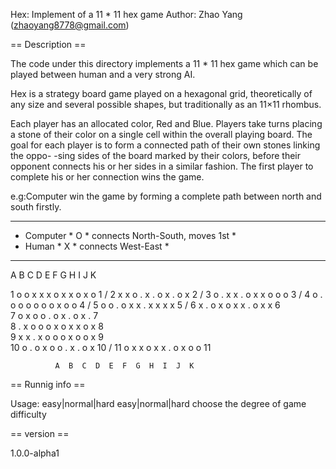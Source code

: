 Hex: Implement of a 11 * 11 hex game 
Author: Zhao Yang (zhaoyang8778@gmail.com)

== Description ==

The code under this directory implements a 11 * 11 hex game which can be played 
between human and a very strong AI.

Hex is a strategy board game played on a hexagonal grid, theoretically of any size
and several possible shapes, but traditionally as an 11×11 rhombus.

Each player has an allocated color, Red and Blue. Players take turns placing a 
stone of their color on a single cell within the overall playing board. The goal 
for each player is to form a connected path of their own stones linking the oppo-
-sing sides of the board marked by their colors, before their opponent connects 
his or her sides in a similar fashion. The first player to complete his or her 
connection wins the game. 

e.g:Computer win the game by forming a complete path between north and south firstly.

****************************************************
* Computer *  O  * connects North-South, moves 1st *
*    Human *  X  * connects West-East              *
****************************************************

  A  B  C  D  E  F  G  H  I  J  K 

1  o  o  x  x  x  o  x  x  o  x  o  1
                                /
 2  x  x  o  .  x  .  o  x  .  o  x  2
                              /
  3  o  .  x  x  .  o  x  x  o  o  o  3
                            /
   4  o  .  o  o  o  o  o  o  x  o  o  4
                 /
    5  o  o  .  o  x  x  .  x  x  x  x  5
               / 
     6  x  .  o  x  o  x  x  .  o  x  x  6
              \
      7  o  x  o  o  .  o  x  .  o  x  .  7
                  \
       8  .  x  o  o  o  x  o  x  x  o  x  8
                      \
        9  x  x  .  x  o  o  o  x  o  o  x  9
                       \
         10 o  .  o  x  o  o  .  x  .  o  x  10
                       /
          11 o  x  x  o  x  x  .  o  x  o  o  11

              A  B  C  D  E  F  G  H  I  J  K 

== Runnig info ==

Usage: <command> easy|normal|hard
easy|normal|hard choose the degree of game difficulty

== version == 
 
1.0.0-alpha1

